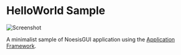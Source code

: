 # HelloWorld Sample

![Screenshot](https://raw.githubusercontent.com/Noesis/Noesis.github.io/master/NoesisGUI/Samples/HelloWorld/Screenshot.png)

A minimalist sample of NoesisGUI application using the [Application Framework](http://www.noesisengine.com/docs/Gui.Core.ApplicationTutorial.html).